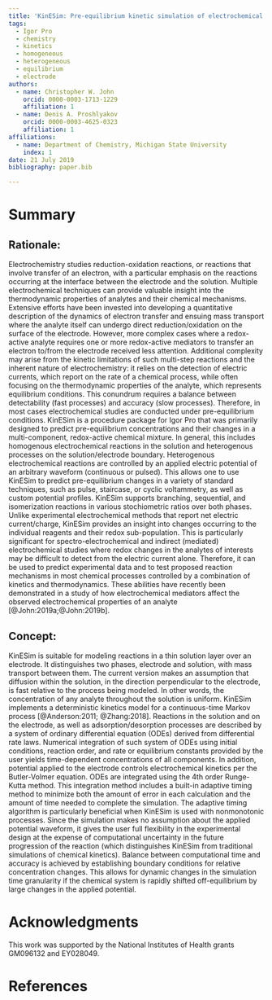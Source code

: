 ```yaml
---
title: 'KinESim: Pre-equilibrium kinetic simulation of electrochemical reactions'
tags:
  - Igor Pro
  - chemistry
  - kinetics
  - homogeneous
  - heterogeneous  
  - equilibrium
  - electrode
authors: 
  - name: Christopher W. John
    orcid: 0000-0003-1713-1229
    affiliation: 1
  - name: Denis A. Proshlyakov
    orcid: 0000-0003-4625-0323
    affiliation: 1
affiliations:
  - name: Department of Chemistry, Michigan State University
    index: 1
date: 21 July 2019
bibliography: paper.bib

---
```


# Summary

## Rationale:
Electrochemistry studies reduction-oxidation reactions, or reactions that involve transfer of an electron, with a particular emphasis on the reactions occurring at the interface between the electrode and the solution. Multiple electrochemical techniques can provide valuable insight into the thermodynamic properties of analytes and their chemical mechanisms. Extensive efforts have been invested into developing a quantitative description of the dynamics of electron transfer and ensuing mass transport where the analyte itself can undergo direct reduction/oxidation on the surface of the electrode. However, more complex cases where a redox-active analyte requires one or more redox-active mediators to transfer an electron to/from the electrode received less attention. Additional complexity may arise from the kinetic limitations of such multi-step reactions and the inherent nature of electrochemistry: it relies on the detection of electric currents, which report on the rate of a chemical process, while often focusing on the thermodynamic properties of the analyte, which represents equilibrium conditions. This conundrum requires a balance between detectability (fast processes) and accuracy (slow processes). Therefore, in most cases electrochemical studies are conducted under pre-equilibrium conditions.
KinESim is a procedure package for Igor Pro that was primarily designed to predict pre-equilibrium concentrations and their changes in a multi-component, redox-active chemical mixture. In general, this includes homogenous electrochemical reactions in the solution and heterogenous processes on the solution/electrode boundary. Heterogenous electrochemical reactions are controlled by an applied electric potential of an arbitrary waveform (continuous or pulsed). This allows one to use KinESim to predict pre-equilibrium changes in a variety of standard techniques, such as pulse, staircase, or cyclic voltammetry, as well as custom potential profiles. KinESim supports branching, sequential, and isomerization reactions in various stochiometric ratios over both phases. Unlike experimental electrochemical methods that report net electric current/charge, KinESim provides an insight into changes occurring to the individual reagents and their redox sub-population. This is particularly significant for spectro-electrochemical and indirect (mediated) electrochemical studies where redox changes in the analytes of interests may be difficult to detect from the electric current alone. Therefore, it can be used to predict experimental data and to test proposed reaction mechanisms in most chemical processes controlled by a combination of kinetics and thermodynamics. These abilities have recently been demonstrated in a study of how electrochemical mediators affect the observed electrochemical properties of an analyte [@John:2019a;@John:2019b].

## Concept:
KinESim is suitable for modeling reactions in a thin solution layer over an electrode. It distinguishes two phases, electrode and solution, with mass transport between them. The current version makes an assumption that diffusion within the solution, in the direction perpendicular to the electrode, is fast relative to the process being modeled. In other words, the concentration of any analyte throughout the solution is uniform. KinESim implements a deterministic kinetics model for a continuous-time Markov process [@Anderson:2011; @Zhang:2018]. Reactions in the solution and on the electrode, as well as adsorption/desorption processes are described by a system of ordinary differential equation (ODEs) derived from differential rate laws. Numerical integration of such system of ODEs using initial conditions, reaction order, and rate or equilibrium constants provided by the user yields time-dependent concentrations of all components. In addition, potential applied to the electrode controls electrochemical kinetics per the Butler-Volmer equation.
ODEs are integrated using the 4th order Runge-Kutta method. This integration method includes a built-in adaptive timing method to minimize both the amount of error in each calculation and the amount of time needed to complete the simulation. The adaptive timing algorithm is particularly beneficial when KinESim is used with nonmonotonic processes. Since the simulation makes no assumption about the applied potential waveform, it gives the user full flexibility in the experimental design at the expense of computational uncertainty in the future progression of the reaction (which distinguishes KinESim from traditional simulations of chemical kinetics). Balance between computational time and accuracy is achieved by establishing boundary conditions for relative concentration changes. This allows for dynamic changes in the simulation time granularity if the chemical system is rapidly shifted off-equilibrium by large changes in the applied potential.       

# Acknowledgments
This work was supported by the National Institutes of Health grants GM096132 and EY028049.

# References
